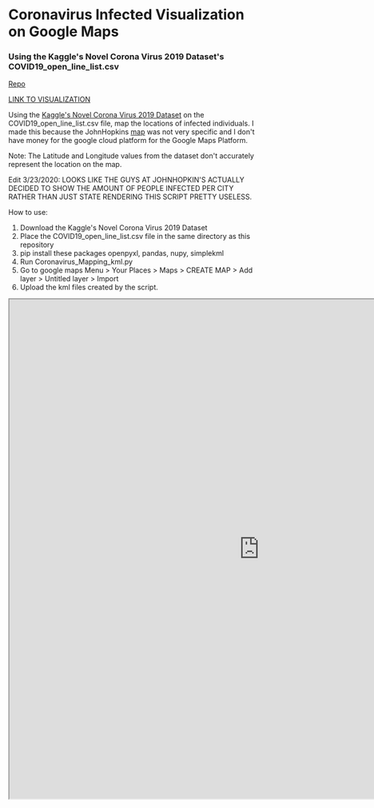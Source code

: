 # Coronavirus Infected Visualization on Google Maps 
### Using the Kaggle's Novel Corona Virus 2019 Dataset's COVID19_open_line_list.csv
[Repo](https://github.com/josephedradan/Coronavirus_Mapping_kml)

[LINK TO VISUALIZATION](https://josephedradan.github.io/coronavirus_mapping_to_kml/)

Using the [Kaggle's Novel Corona Virus 2019 Dataset](https://www.kaggle.com/sudalairajkumar/novel-corona-virus-2019-dataset) on the COVID19_open_line_list.csv file, map the locations of infected individuals.
I made this because the JohnHopkins [map](https://coronavirus.jhu.edu/map.html) was not very specific and I don't have money for the google cloud platform for the Google Maps Platform.

Note: The Latitude and Longitude values from the dataset don't accurately represent the location on the map.

Edit 3/23/2020:
LOOKS LIKE THE GUYS AT JOHNHOPKIN'S ACTUALLY DECIDED TO SHOW THE AMOUNT OF PEOPLE INFECTED PER CITY RATHER THAN JUST STATE RENDERING THIS SCRIPT PRETTY USELESS.

How to use:
1. Download the Kaggle's Novel Corona Virus 2019 Dataset
2. Place the COVID19_open_line_list.csv file in the same directory as this repository
4. pip install these packages openpyxl, pandas, nupy, simplekml 
3. Run Coronavirus_Mapping_kml.py
4. Go to google maps Menu > Your Places > Maps > CREATE MAP > Add layer > Untitled layer > Import
5. Upload the kml files created by the script.

<iframe src="https://www.google.com/maps/d/embed?mid=1ohBdb42Q5zrpkFQYuJaOB5DOPlWR5nL2&hl=en" width="1000" height="1000"></iframe>

